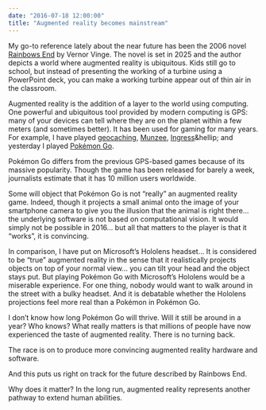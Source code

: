 ```yaml
---
date: "2016-07-18 12:00:00"
title: "Augmented reality becomes mainstream"
---
```




My go-to reference lately about the near future has been the 2006 novel [Rainbows End](https://www.amazon.com/Rainbows-End-Vernor-Vinge/dp/0812536363) by Vernor Vinge. The novel is set in 2025 and the author depicts a world where augmented reality is ubiquitous. Kids still go to school, but instead of presenting the working of a turbine using a PowerPoint deck, you can make a working turbine appear out of thin air in the classroom.

Augmented reality is the addition of a layer to the world using computing. One powerful and ubiquitous tool provided by modern computing is GPS: many of your devices can tell where they are on the planet within a few meters (and sometimes better). It has been used for gaming for many years. For example, I have played [geocaching](https://en.wikipedia.org/wiki/Geocaching), [Munzee](https://en.wikipedia.org/wiki/Munzee), [Ingress](https://en.wikipedia.org/wiki/Ingress_(video_game))&hellip; and yesterday I played [Pokémon Go](https://en.wikipedia.org/wiki/Pok%C3%A9mon_Go).

Pokémon Go differs from the previous GPS-based games because of its massive popularity. Though the game has been released for barely a week, journalists estimate that it has 10 million users worldwide.

Some will object that Pokémon Go is not &ldquo;really&rdquo; an augmented reality game. Indeed, though it projects a small animal onto the image of your smartphone camera to give you the illusion that the animal is right there&hellip; the underlying software is not based on computational vision. It would simply not be possible in 2016&hellip; but all that matters to the player is that it &ldquo;works&rdquo;, it is convincing.

In comparison, I have put on Microsoft&rsquo;s Hololens headset&hellip; It is considered to be &ldquo;true&rdquo; augmented reality in the sense that it realistically projects objects on top of your normal view&hellip; you can tilt your head and the object stays put. But playing Pokémon Go with Microsoft&rsquo;s Hololens would be a miserable experience. For one thing, nobody would want to walk around in the street with a bulky headset. And it is debatable whether the Hololens projections feel more real than a Pokémon in Pokémon Go.

I don&rsquo;t know how long Pokémon Go will thrive. Will it still be around in a year? Who knows? What really matters is that millions of people have now experienced the taste of augmented reality. There is no turning back.

The race is on to produce more convincing augmented reality hardware and software.

And this puts us right on track for the future described by Rainbows End.

Why does it matter? In the long run, augmented reality represents another pathway to extend human abilities.

